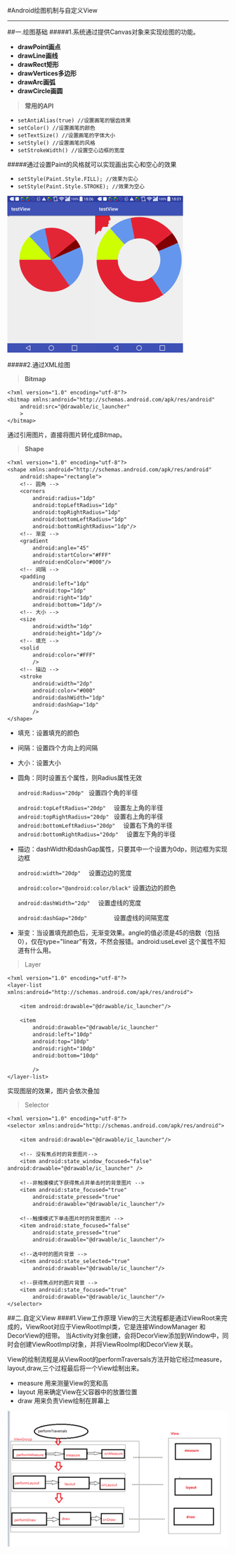 #Android绘图机制与自定义View

----------
##一.绘图基础
#####1.系统通过提供Canvas对象来实现绘图的功能。
*	**drawPoint画点**
*	**drawLine画线**
*	**drawRect矩形**
*	**drawVertices多边形**
*	**drawArc画弧**
*	**drawCircle画圆**

>**常用的API**

*	`setAntiAlias(true) //设置画笔的锯齿效果`
*	`setColor() //设置画笔的颜色`
*	`setTextSize() //设置画笔的字体大小`
*	`setStyle() //设置画笔的风格`
*	`setStrokeWidth() //设置空心边框的宽度`

#####通过设置Paint的风格就可以实现画出实心和空心的效果
*	`setStyle(Paint.Style.FILL); //效果为实心`
*	`setStyle(Paint.Style.STROKE); //效果为空心`


![]( https://github.com/hyr0318/AndroidStudyNotes/blob/master/Chapter1%20Android%E8%87%AA%E5%AE%9A%E4%B9%89View/Res/FklmMMFCily2A7s3XZoJsmREt4ZS.png )![]( https://github.com/hyr0318/AndroidStudyNotes/blob/master/Chapter1%20Android%E8%87%AA%E5%AE%9A%E4%B9%89View/Res/FgMxjIomFOnoR4LLOdlVhmP_VVbc.png )

#####2.通过XML绘图


>**Bitmap**

```
<?xml version="1.0" encoding="utf-8"?>
<bitmap xmlns:android="http://schemas.android.com/apk/res/android"
    android:src="@drawable/ic_launcher"
    >
</bitmap>
```
通过引用图片，直接将图片转化成Bitmap。

>**Shape**

```
<?xml version="1.0" encoding="utf-8"?>
<shape xmlns:android="http://schemas.android.com/apk/res/android"
    android:shape="rectangle">
    <!-- 圆角 -->
    <corners
        android:radius="1dp"
        android:topLeftRadius="1dp"
        android:topRightRadius="1dp"
        android:bottomLeftRadius="1dp"
        android:bottomRightRadius="1dp"/>
    <!-- 渐变 -->
    <gradient
        android:angle="45"
        android:startColor="#FFF"
        android:endColor="#000"/>
    <!-- 间隔 -->
    <padding
        android:left="1dp"
        android:top="1dp"
        android:right="1dp"
        android:bottom="1dp"/>
    <!-- 大小 -->
    <size
        android:width="1dp"
        android:height="1dp"/>
    <!-- 填充 -->
    <solid
        android:color="#FFF"
        />
    <!-- 描边 -->
    <stroke
        android:width="2dp"
        android:color="#000"
        android:dashWidth="1dp"
        android:dashGap="1dp"
        />
</shape>
```

*	填充：设置填充的颜色

*	间隔：设置四个方向上的间隔

*	大小：设置大小

*	圆角：同时设置五个属性，则Radius属性无效

	`android:Radius="20dp" `                          设置四个角的半径

	`android:topLeftRadius="20dp"  `            设置左上角的半径
`android:topRightRadius="20dp" `          设置右上角的半径
`android:bottomLeftRadius="20dp"  `    设置右下角的半径
`android:bottomRightRadius="20dp"  `  设置左下角的半径

*	描边：dashWidth和dashGap属性，只要其中一个设置为0dp，则边框为实现边框

	`android:width="20dp"  `                             设置边边的宽度

	`android:color="@android:color/black"`  设置边边的颜色

	`android:dashWidth="2dp"  `                       设置虚线的宽度

	`android:dashGap="20dp"        `                  设置虚线的间隔宽度

*	渐变：当设置填充颜色后，无渐变效果。angle的值必须是45的倍数（包括0），仅在type="linear"有效，不然会报错。android:useLevel 这个属性不知道有什么用。

>Layer

```
<?xml version="1.0" encoding="utf-8"?>
<layer-list xmlns:android="http://schemas.android.com/apk/res/android">

    <item android:drawable="@drawable/ic_launcher"/>

    <item
        android:drawable="@drawable/ic_launcher"
        android:left="10dp"
        android:top="10dp"
        android:right="10dp"
        android:bottom="10dp"

        />
</layer-list>

```
实现图层的效果，图片会依次叠加

>Selector

```
<?xml version="1.0" encoding="utf-8"?>
<selector xmlns:android="http://schemas.android.com/apk/res/android">

    <item android:drawable="@drawable/ic_launcher"/>

    <!-- 没有焦点时的背景图片-->
    <item android:state_window_focused="false" android:drawable="@drawable/ic_launcher" />

    <!--非触摸模式下获得焦点并单击时的背景图片 -->
    <item android:state_focused="true"
        android:state_pressed="true"
        android:drawable="@drawable/ic_launcher"/>

    <!--触摸模式下单击图片时的背景图片 -->
    <item android:state_focused="false"
        android:state_pressed="true"
        android:drawable="@drawable/ic_launcher"/>

    <!--选中时的图片背景 -->
    <item android:state_selected="true"
        android:drawable="@drawable/ic_launcher"/>

    <!--获得焦点时的图片背景 -->
    <item android:state_focused="true"
        android:drawable="@drawable/ic_launcher"/>
</selector>
```
##二.自定义View
####1.View工作原理
View的三大流程都是通过ViewRoot来完成的，ViewRoot对应于ViewRootImpl类，它是连接WindowManager 和DecorView的纽带。
当Activity对象创建，会将DecorView添加到Window中，同时会创建ViewRootImpl对象，并将ViewRooImpl和DecorView关联。

View的绘制流程是从ViewRoot的performTraversals方法开始它经过measure，layout,draw,三个过程最后将一个View绘制出来。

*	measure 用来测量View的宽和高
*	layout 用来确定View在父容器中的放置位置
*	draw 用来负责View绘制在屏幕上


![](https://github.com/hyr0318/AndroidStudyNotes/blob/master/Chapter1%20Android%E8%87%AA%E5%AE%9A%E4%B9%89View/Res/Fh8iTJ4b5gxoZyk2rvp12Zg2HIlm.bmp)
